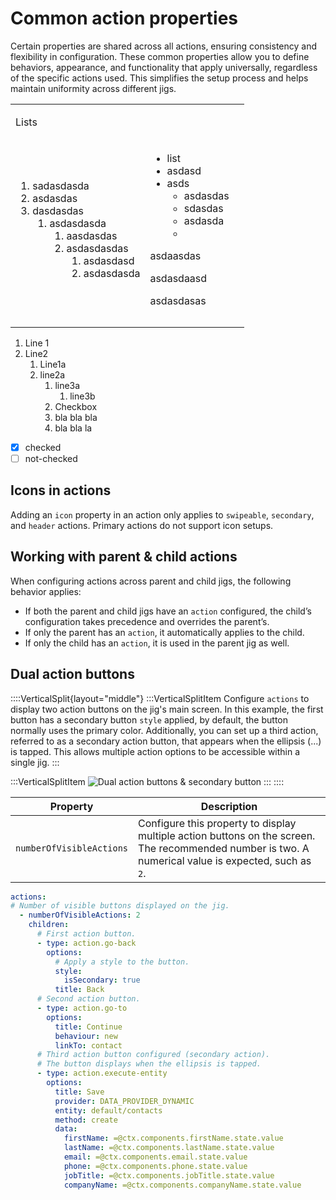 # Common action properties

Certain properties are shared across all actions, ensuring consistency and flexibility in configuration. These common properties allow you to define behaviors, appearance, and functionality that apply universally, regardless of the specific actions used. This simplifies the setup process and helps maintain uniformity across different jigs.

<table isTableHeaderOn="true" selectedColumns="" selectedRows="">
  <tr>
    <td>
      <p>Lists</p>
    </td>
    <td>
    </td>
    <td>
    </td>
  </tr>
  <tr>
    <td>
      <ol>
      <li>sadasdasda</li>
      <li>asdasdas</li>
      <li>dasdasdas
      <ol>
      <li>asdasdasda
      <ol>
      <li>aasdasdas</li>
      <li>asdasdasdas
      <ol>
      <li>asdasdasd</li>
      <li>asdasdasda</li>
      </ol>
      </li>
      </ol>
      </li>
      </ol>
      </li>
      </ol>
    </td>
    <td>
      <ul>
      <li>list</li>
      <li>asdasd</li>
      <li>asds
      <ul>
      <li>asdasdas</li>
      <li>sdasdas</li>
      <li>asdasda</li>
      <li></li>
      </ul>
      </li>
      </ul>
      <div></div>
      <div><p>asdaasdas</p></div>
      <div><p>asdasdaasd</p></div>
      <div><p>asdasdasas</p></div>
    </td>
    <td>
    </td>
  </tr>
  <tr>
    <td>
    </td>
    <td>
    </td>
    <td>
    </td>
  </tr>
  <tr>
    <td>
    </td>
    <td>
    </td>
    <td>
    </td>
  </tr>
</table>



1. Line 1
2. Line2
   1. Line1a
   2. line2a
      1. line3a
         1. line3b
      2. Checkbox
      3. bla bla bla
      4. bla bla  la

- [x] checked
- [ ] not-checked

## Icons in actions

Adding an `icon` property in an action only applies to `swipeable`, `secondary`, and `header` actions. Primary actions do not support icon setups.

## Working with parent & child actions

&#x20;When configuring actions across parent and child jigs, the following behavior applies:

- If both the parent and child jigs have an `action` configured, the child’s configuration takes precedence and overrides the parent’s.
- If only the parent has an `action`, it automatically applies to the child.
- If only the child has an `action`, it is used in the parent jig as well.

## Dual action buttons

::::VerticalSplit{layout="middle"}
:::VerticalSplitItem
Configure `actions` to display two action buttons on the jig's main screen. In this example, the first button has a secondary button `style` applied, by default, the button normally uses the primary color. Additionally, you can set up a third action, referred to as a secondary action button, that appears when the ellipsis (...) is tapped. This allows multiple action options to be accessible within a single jig.
:::

:::VerticalSplitItem
![Dual action buttons & secondary button](https://qa.archbee.co/api/optimize/0TQnKgJpsWhT3gQzQOhdY-TZVU6r07hz0LEPo_3zZ2W-20250225-092012.png "Dual action buttons & secondary button")
:::
::::

| **Property**             | **Description**                                                                                                                                      |
| ------------------------ | ---------------------------------------------------------------------------------------------------------------------------------------------------- |
| `numberOfVisibleActions` | Configure this property to display multiple action buttons on the screen. The recommended number is two. A numerical value is expected, such as `2`. |

```yaml
actions:
# Number of visible buttons displayed on the jig.
  - numberOfVisibleActions: 2       
    children:
      # First action button.
      - type: action.go-back
        options:
          # Apply a style to the button. 
          style:
            isSecondary: true
          title: Back
      # Second action button.                
      - type: action.go-to
        options:
          title: Continue
          behaviour: new
          linkTo: contact  
      # Third action button configured (secondary action).
      # The button displays when the ellipsis is tapped.    
      - type: action.execute-entity
        options:
          title: Save  
          provider: DATA_PROVIDER_DYNAMIC
          entity: default/contacts
          method: create
          data:
            firstName: =@ctx.components.firstName.state.value
            lastName: =@ctx.components.lastName.state.value
            email: =@ctx.components.email.state.value
            phone: =@ctx.components.phone.state.value
            jobTitle: =@ctx.components.jobTitle.state.value
            companyName: =@ctx.components.companyName.state.value    
```

